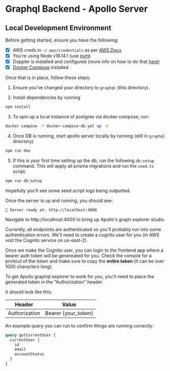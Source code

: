# Graphql Backend - Apollo Server

## Local Development Environment

Before getting started, ensure you have the following:

- [x] AWS creds in `~/.aws/credentials` as per [AWS Docs](https://docs.aws.amazon.com/cli/latest/userguide/cli-configure-files.html)
- [x] You're using Node v16.14.1 (use [nvm](https://github.com/nvm-sh/nvm#installing-and-updating))
- [x] Doppler is installed and configured (more info on how to do that [here](https://github.com/TutoredByTeachers/tbt-portal#env-files))
- [x] [Docker Compose](https://docs.docker.com/compose/install) installed

Once that is in place, follow these steps:

1. Ensure you've changed your directory to `graphql` (this directory).

2. Install dependencies by running

```bash
npm install
```

3. To spin up a local instance of postgres via docker compose, run:

```bash
docker compose -f docker-compose-db.yml up -d
```

4. Once DB is running, start apollo server locally by running (still in `graphql` directory)

```bash
npm run dev
```

5. If this is your first time setting up the db, run the following `db:setup` command. This will apply all prisma migrations and run the `seed.ts` script.

```bash
npm run db:setup
```

Hopefully you'll see some seed script logs being outputted.

Once the server is up and running, you should see:

```
🚀 Server ready at: http://localhost:4000
```

Navigate to http://localhost:4000 to bring up Apollo's graph explorer studio.

Currently, all endpoints are authenticated so you'll probably run into some authentication errors. We'll need to create a cognito user for you (in AWS visit the Cognito service on us-east-2).

Once we make the Cognito user, you can login to the frontend app where a bearer auth token will be genereated for you. Check the console for a printout of the token and make sure to copy the **entire token** (it can be over 1000 characters long).

To get Apollo graphql explorer to work for you, you'll need to place the generated token in the "Authorization" header.

It should look like this:

| Header        | Value               |
| ------------- | ------------------- |
| Authorization | Bearer {your_token} |

An example query you can run to confirm things are running correctly:
```graphql
query getCurrentUser {
  currentUser {
    id
    email
    accountStatus
  }
}
```
